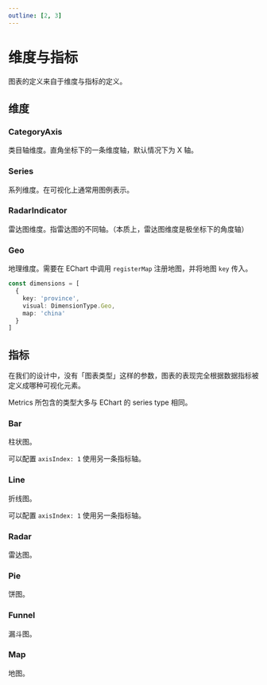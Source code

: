 ```yaml
---
outline: [2, 3]
---
```

# 维度与指标

图表的定义来自于维度与指标的定义。

## 维度

### CategoryAxis

类目轴维度。直角坐标下的一条维度轴，默认情况下为 X 轴。

### Series

系列维度。在可视化上通常用图例表示。

### RadarIndicator

雷达图维度。指雷达图的不同轴。（本质上，雷达图维度是极坐标下的角度轴）

### Geo

地理维度。需要在 EChart 中调用 `registerMap` 注册地图，并将地图 `key` 传入。

```ts
const dimensions = [
  {
    key: 'province',
    visual: DimensionType.Geo,
    map: 'china'
  }
]
```

## 指标

在我们的设计中，没有「图表类型」这样的参数，图表的表现完全根据数据指标被定义成哪种可视化元素。

Metrics 所包含的类型大多与 EChart 的 series type 相同。

### Bar

柱状图。

可以配置 `axisIndex: 1` 使用另一条指标轴。

### Line

折线图。

可以配置 `axisIndex: 1` 使用另一条指标轴。

### Radar

雷达图。

### Pie

饼图。

### Funnel

漏斗图。

### Map

地图。
